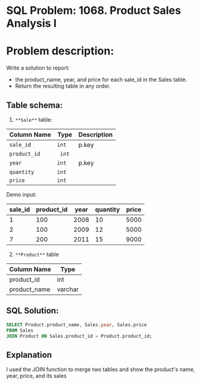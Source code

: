 # SQL Problem: 1068. Product Sales Analysis I

# Problem description:
Write a solution to report:
- the product_name, year, and price for each sale_id in the Sales table.
- Return the resulting table in any order.

## Table schema:
1. `**Sale**` table:


| Column Name | Type  | Description |
|-------------|-------| --|
| `sale_id `   | `int  ` | p.key |
| `product_id ` |` int`   | |
| `year    `    |` int   `| p.key|
|` quantity   ` |` int  ` ||
| `price     `  |` int   `||

Demo input:

| sale_id | product_id | year | quantity | price |
|---------|------------|------|----------|-------| 
| 1       | 100        | 2008 | 10       | 5000  |
| 2       | 100        | 2009 | 12       | 5000  |
| 7       | 200        | 2011 | 15       | 9000  |

2. `**Product**` table


| Column Name  | Type    |
|--------------|---------|
| product_id   | int     |
| product_name | varchar |

## SQL Solution:
```sql
SELECT Product.product_name, Sales.year, Sales.price
FROM Sales
JOIN Product ON Sales.product_id = Product.product_id;
```
## Explanation

I used the JOIN function to merge two tables and show the product's name, year, price, and its sales
